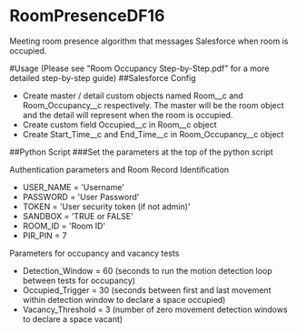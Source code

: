 # RoomPresenceDF16
Meeting room presence algorithm that messages Salesforce when room is occupied.

#Usage
(Please see "Room Occupancy Step-by-Step.pdf" for a more detailed step-by-step guide)
##Salesforce Config
- Create master / detail custom objects named Room__c and Room_Occupancy__c respectively. The master will be the room object and the detail will represent when the room is occupied.
- Create custom field Occupied__c in Room__c object
- Create Start_Time__c and End_Time__c in Room_Occupancy__c object

##Python Script
###Set the parameters at the top of the python script

Authentication parameters and Room Record Identification
- USER_NAME = 'Username'
- PASSWORD = 'User Password'
- TOKEN = 'User security token (if not admin)'
- SANDBOX = 'TRUE or FALSE'
- ROOM_ID = 'Room ID'
- PIR_PIN = 7

Parameters for occupancy and vacancy tests
- Detection_Window = 60  (seconds to run the motion detection loop between tests for occupancy)
- Occupied_Trigger = 30  (seconds between first and last movement within detection window to declare a space occupied)
- Vacancy_Threshold = 3  (number of zero movement detection windows to declare a space vacant)
